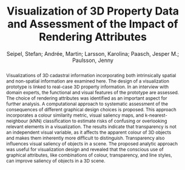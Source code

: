 ---
layout: technique
title: "Visualization of 3D Property Data and Assessment of the Impact of Rendering Attributes"
system_type: "False"
technique: "False"
design_study: "False"
evaluation: "True"
data: "False"
analysis: "False"
generation: "False"
curation_and_transformation: "False"
management: "False"
modeling: "False"
urban_analysis: "False"
visualization: "False"
sunlight_access: "False"
wind_ventilation: "False"
view_impact: "False"
energy: "False"
damage_and_disaster_management: "False"
climate: "False"
sound: "False"
property_cadastre: "True"
others: "False"
lookup: "False"
browse: "True"
locate: "False"
explore: "False"
identify: "False"
compare: "False"
summarize: "False"
distribution: "False"
trends: "False"
outliers: "False"
extremes: "False"
features: "True"
target_discovery: "False"
target_access: "True"
spatial_relation: "False"
buildings: "True"
streets: "False"
nature: "False"
uniform_discretization: "False"
structural_subdivision: "False"
univariate: "True"
multivariate: "False"
volumetric: "False"
temporal: "False"
sensing: "False"
statistical: "False"
simulation_based: "False"
learning_based: "False"
surveyed: "False"
site: "True"
block: "True"
multi_block: "False"
city: "False"
va_wo_model: "True"
post_model: "False"
model_integrated: "False"
assisted_models: "False"
overlay: "False"
embedded: "False"
linked: "False"
temporal_jx: "False"
spatial_jx: "False"
filter: "False"
aggregate: "False"
embed: "False"
glyphs: "False"
bar_charts: "False"
scatterplots: "False"
matrix: "False"
parallel_coordinates: "False"
map_2d: "False"
map_3d: "True"
walking: "False"
steering: "False"
selection_based: "False"
manipulation_based: "True"
distortion: "False"
ghosting: "False"
culling: "False"
birds_view: "False"
multi_view: "False"
assisted_steering: "False"
other: "False"
vr_cave: "False"
ar: "False"
desktop: "True"
mobile: "False"
case_study: "False"
user_study: "False"
statistical_evaluation: "False"
expert_interviews: "True"
key: "JY4MYTAI"
item_type: "journalArticle"
publication_year: "2020"
author: "Seipel, Stefan; Andrée, Martin; Larsson, Karolina; Paasch, Jesper M.; Paulsson, Jenny"
publication_title: "Journal of Geovisualization and Spatial Analysis"
isbn: "nan"
issn: "2509-8810, 2509-8829"
doi: "10.1007/s41651-020-00063-6"
url_paper: "https://link.springer.com/10.1007/s41651-020-00063-6"
abstract_note: "Abstract             Visualizations of 3D cadastral information incorporating both intrinsically spatial and non-spatial information are examined here. The design of a visualization prototype is linked to real-case 3D property information. In an interview with domain experts, the functional and visual features of the prototype are assessed. The choice of rendering attributes was identified as an important aspect for further analysis. A computational approach to systematic assessment of the consequences of different graphical design choices is proposed. This approach incorporates a colour similarity metric, visual saliency maps, and k-nearest-neighbour (kNN) classification to estimate risks of confusing or overlooking relevant elements in a visualization. The results indicate that transparency is not an independent visual variable, as it affects the apparent colour of 3D objects and makes them inherently more difficult to distinguish. Transparency also influences visual saliency of objects in a scene. The proposed analytic approach was useful for visualization design and revealed that the conscious use of graphical attributes, like combinations of colour, transparency, and line styles, can improve saliency of objects in a 3D scene."
date_added: "2023-01-30 00:34:58"
date_modified: "2023-01-30 00:34:58"
access_date: "2023-01-30 00:34:58"
pages: "23"
num_pages: "nan"
issue: "2"
volume: "4.0"
number_of_volumes: "nan"
journal_abbreviation: "J geovis spat anal"
short_title: "nan"
series: "nan"
series_number: "nan"
series_text: "nan"
series_title: "nan"
publisher: "nan"
place: "nan"
language: "en"
rights: "nan"
type: "nan"
archive: "nan"
archive_location: "nan"
library_catalog: "DOI.org (Crossref)"
call_number: "nan"
extra: "nan"
notes: "nan"
link_attachments: "nan"
manual_tags: "nan"
automatic_tags: "nan"
editor: "nan"
series_editor: "nan"
translator: "nan"
contributor: "nan"
attorney_agent: "nan"
book_author: "nan"
cast_member: "nan"
commenter: "nan"
composer: "nan"
cosponsor: "nan"
counsel: "nan"
interviewer: "nan"
producer: "nan"
recipient: "nan"
reviewed_author: "nan"
scriptwriter: "nan"
words_by: "nan"
guest: "nan"
number: "nan"
edition: "nan"
running_time: "nan"
scale: "nan"
medium: "nan"
artwork_size: "nan"
filing_date: "nan"
application_number: "nan"
assignee: "nan"
issuing_authority: "nan"
country: "nan"
meeting_name: "nan"
conference_name: "nan"
court: "nan"
references: "nan"
reporter: "nan"
legal_status: "nan"
priority_numbers: "nan"
programming_language: "nan"
version: "nan"
system: "nan"
code: "nan"
code_number: "nan"
section: "nan"
session: "nan"
committee: "nan"
history: "nan"
legislative_body: "nan"
abstract: "Visualizations of 3D cadastral information incorporating both intrinsically spatial and non-spatial information are examined here. The design of a visualization prototype is linked to real-case 3D property information. In an interview with domain experts, the functional and visual features of the prototype are assessed. The choice of rendering attributes was identified as an important aspect for further analysis. A computational approach to systematic assessment of the consequences of different graphical design choices is proposed. This approach incorporates a colour similarity metric, visual saliency maps, and k-nearest-neighbour (kNN) classification to estimate risks of confusing or overlooking relevant elements in a visualization. The results indicate that transparency is not an independent visual variable, as it affects the apparent colour of 3D objects and makes them inherently more difficult to distinguish. Transparency also influences visual saliency of objects in a scene. The proposed analytic approach was useful for visualization design and revealed that the conscious use of graphical attributes, like combinations of colour, transparency, and line styles, can improve saliency of objects in a 3D scene."
---